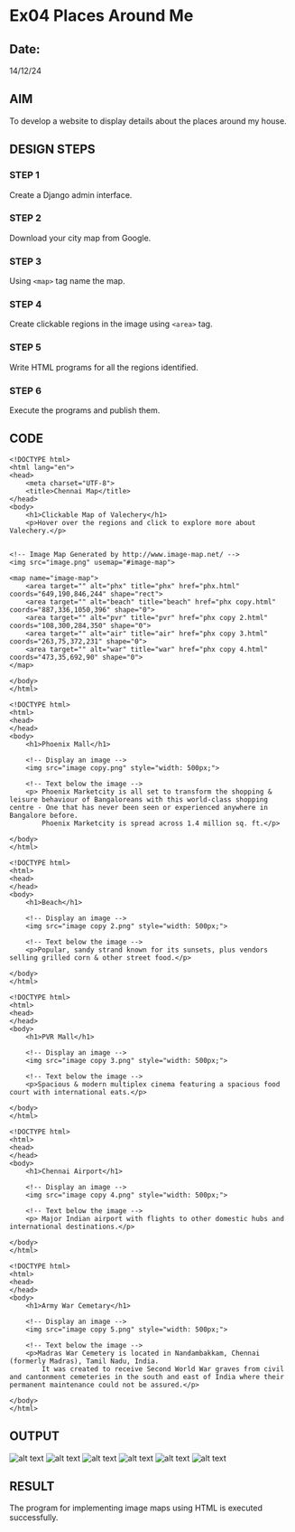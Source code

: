 # Ex04 Places Around Me
## Date: 
14/12/24

## AIM
To develop a website to display details about the places around my house.

## DESIGN STEPS

### STEP 1
Create a Django admin interface.

### STEP 2
Download your city map from Google.

### STEP 3
Using ```<map>``` tag name the map.

### STEP 4
Create clickable regions in the image using ```<area>``` tag.

### STEP 5
Write HTML programs for all the regions identified.

### STEP 6
Execute the programs and publish them.

## CODE
```
<!DOCTYPE html>
<html lang="en">
<head>
    <meta charset="UTF-8">
    <title>Chennai Map</title>
</head>
<body>
    <h1>Clickable Map of Valechery</h1>
    <p>Hover over the regions and click to explore more about Valechery.</p>


<!-- Image Map Generated by http://www.image-map.net/ -->
<img src="image.png" usemap="#image-map">

<map name="image-map">
    <area target="" alt="phx" title="phx" href="phx.html" coords="649,190,846,244" shape="rect">
    <area target="" alt="beach" title="beach" href="phx copy.html" coords="887,336,1050,396" shape="0">
    <area target="" alt="pvr" title="pvr" href="phx copy 2.html" coords="108,300,284,350" shape="0">
    <area target="" alt="air" title="air" href="phx copy 3.html" coords="263,75,372,231" shape="0">
    <area target="" alt="war" title="war" href="phx copy 4.html" coords="473,35,692,90" shape="0">
</map>

</body>
</html>

```

```
<!DOCTYPE html>
<html>
<head>
</head>
<body>
    <h1>Phoenix Mall</h1>

    <!-- Display an image -->
    <img src="image copy.png" style="width: 500px;">

    <!-- Text below the image -->
    <p> Phoenix Marketcity is all set to transform the shopping & leisure behaviour of Bangaloreans with this world-class shopping centre - One that has never been seen or experienced anywhere in Bangalore before.
        Phoenix Marketcity is spread across 1.4 million sq. ft.</p>

</body>
</html>
```

```
<!DOCTYPE html>
<html>
<head>
</head>
<body>
    <h1>Beach</h1>

    <!-- Display an image -->
    <img src="image copy 2.png" style="width: 500px;">

    <!-- Text below the image -->
    <p>Popular, sandy strand known for its sunsets, plus vendors selling grilled corn & other street food.</p>

</body>
</html>
```
```
<!DOCTYPE html>
<html>
<head>
</head>
<body>
    <h1>PVR Mall</h1>

    <!-- Display an image -->
    <img src="image copy 3.png" style="width: 500px;">

    <!-- Text below the image -->
    <p>Spacious & modern multiplex cinema featuring a spacious food court with international eats.</p>

</body>
</html>
```
```
<!DOCTYPE html>
<html>
<head>
</head>
<body>
    <h1>Chennai Airport</h1>

    <!-- Display an image -->
    <img src="image copy 4.png" style="width: 500px;">

    <!-- Text below the image -->
    <p> Major Indian airport with flights to other domestic hubs and international destinations.</p>

</body>
</html>
```
```
<!DOCTYPE html>
<html>
<head>
</head>
<body>
    <h1>Army War Cemetary</h1>

    <!-- Display an image -->
    <img src="image copy 5.png" style="width: 500px;">

    <!-- Text below the image -->
    <p>Madras War Cemetery is located in Nandambakkam, Chennai (formerly Madras), Tamil Nadu, India. 
        It was created to receive Second World War graves from civil and cantonment cemeteries in the south and east of India where their permanent maintenance could not be assured.</p>

</body>
</html>
```


## OUTPUT
![alt text](<image copy 6.png>)
![alt text](<image copy 7.png>)
![alt text](<image copy 8.png>)
![alt text](<image copy 9.png>)
![alt text](<image copy 11.png>)
![alt text](<image copy 10.png>)

## RESULT
The program for implementing image maps using HTML is executed successfully.

